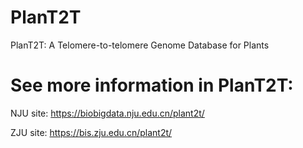 # PlanT2T
PlanT2T: A Telomere-to-telomere Genome Database for Plants

# See more information in PlanT2T:
NJU site: https://biobigdata.nju.edu.cn/plant2t/

ZJU site: https://bis.zju.edu.cn/plant2t/
